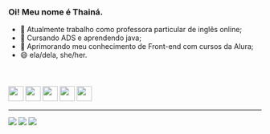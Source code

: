 ### Oi! Meu nome é Thainá.

- 🔭 Atualmente trabalho como professora particular de inglês online;
- 🌱 Cursando ADS e aprendendo java;
- 🌸 Aprimorando meu conhecimento de Front-end com cursos da Alura;
- 😄 ela/dela, she/her.
<br>
<h3></h3>
<div>
  <img src="https://media.discordapp.net/attachments/975746748276441090/1008451926804926494/python.png" width="30px" target="_blank">
  <img src="https://media.discordapp.net/attachments/975746748276441090/1008451925773131837/js.png" width="30px" target="_blank">
  <img src="https://media.discordapp.net/attachments/975746748276441090/1008451926498754732/html5.png?width=670&height=670" width="30px" target="_blank">
  <img src="https://media.discordapp.net/attachments/975746748276441090/1008451926163193866/css3.png?width=670&height=670" width="30px" target="_blank">
  <img src="https://media.discordapp.net/attachments/975746748276441090/1008451925097857034/nodejs.png" width="30px" target="_blank">
</div>
<hr>
<div>
  <a href="https://instagram.com/aniahty" target="_blank"><img src="https://img.shields.io/badge/-Instagram-%23E4405F?style=for-the-badge&logo=instagram&logoColor=white" target="_blank"></a>
  <a href = "mailto:mr.thaaina@gmail.com"><img src="https://img.shields.io/badge/-Gmail-%23333?style=for-the-badge&logo=gmail&logoColor=white" target="_blank"></a>
  <a href="https://www.linkedin.com/in/thainá-rodrigues-44080a203" target="_blank"><img src="https://img.shields.io/badge/-LinkedIn-%230077B5?style=for-the-badge&logo=linkedin&logoColor=white" target="_blank"></a>
</div>
